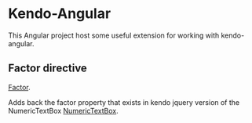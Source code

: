 # Kendo-Angular

This Angular project host some useful extension for working with kendo-angular.

## Factor directive
[Factor](https://github.com/lucasheight/kendo-angular/tree/master/src/app/factor).

Adds back the factor property that exists in kendo jquery version of the NumericTextBox [NumericTextBox](https://docs.telerik.com/kendo-ui/api/javascript/ui/numerictextbox/configuration/factor). 

